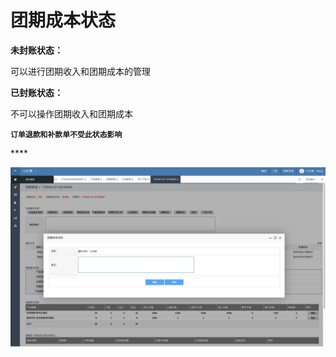 # 团期成本状态

**未封账状态：**

可以进行团期收入和团期成本的管理

**已封账状态：**

不可以操作团期收入和团期成本



**`订单退款和补款单不受此状态影响`**

\*\*\*\*

![](../../.gitbook/assets/image%20%2841%29.png)

